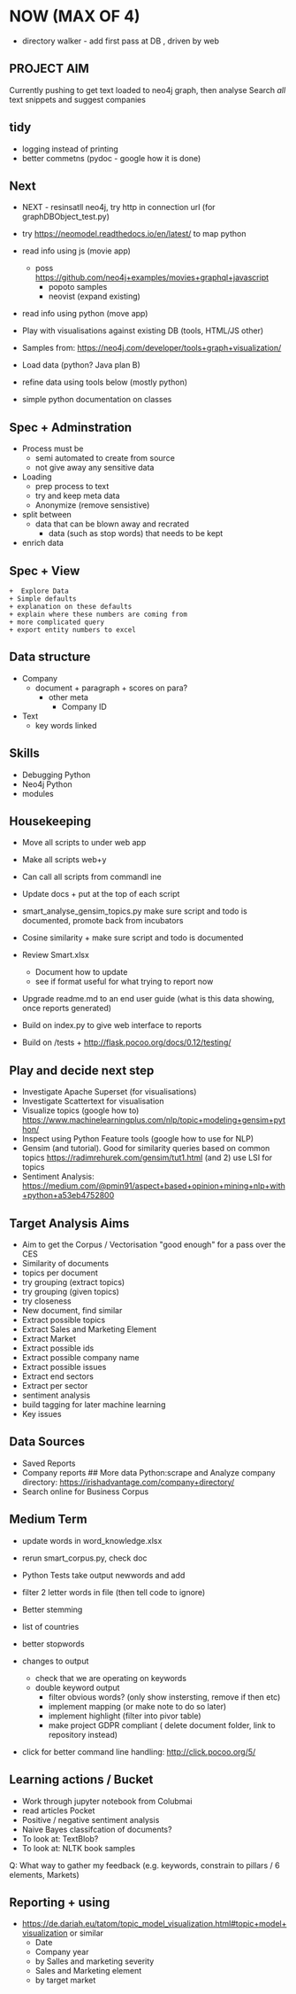 # NOW (MAX OF 4)

+ directory walker - add first pass at DB , driven by web

## PROJECT AIM
Currently pushing to get text loaded to neo4j graph, then analyse
Search *all* text snippets and suggest companies

## tidy

+ logging instead of printing
+ better commetns (pydoc - google how it is done)

## Next

+ NEXT - resinsatll neo4j, try http in connection url (for graphDBObject_test.py)

+ try <https://neomodel.readthedocs.io/en/latest/> to map python
+ read info using js (movie app)
  + poss <https://github.com/neo4j+examples/movies+graphql+javascript>
    + popoto samples
    + neovist (expand existing)
+ read info using python (move app)
+ Play with visualisations against existing DB (tools, HTML/JS other)
+ Samples from: <https://neo4j.com/developer/tools+graph+visualization/>
+ Load data (python? Java plan B)
+ refine data using tools below (mostly python)
+ simple python documentation on classes

## Spec + Adminstration

+ Process must be  
  + semi automated to create from source
  + not give away any sensitive data
+ Loading
  + prep process to text
  + try and keep meta data
  + Anonymize (remove sensistive)
+ split between
  + data that can be blown away and recrated
    + data (such as stop words) that needs to be kept
+ enrich data

## Spec + View

    +  Explore Data
    + Simple defaults
    + explanation on these defaults
    + explain where these numbers are coming from
    + more complicated query
    + export entity numbers to excel

## Data structure

+ Company
  + document
        + paragraph
            + scores on para?
    + other meta
      + Company ID
+ Text
  + key words linked

## Skills

+ Debugging Python
+ Neo4j Python
+ modules

## Housekeeping

+ Move all scripts to under web app
+ Make all scripts web+y
+ Can call all scripts from commandl ine

+ Update docs + put at the top of each script
+ smart_analyse_gensim_topics.py  make sure script and todo is documented, promote back from incubators
+ Cosine similarity + make sure script and todo is documented
+ Review Smart.xlsx
  + Document how to update
  + see if format useful for what trying to report now
+ Upgrade readme.md to an end user guide (what is this data showing, once reports generated)
+ Build on index.py to give web interface to reports
+ Build on /tests + <http://flask.pocoo.org/docs/0.12/testing/>

## Play and decide next step

+ Investigate Apache Superset (for visualisations)
+ Investigate Scattertext for visualisation
+ Visualize topics (google how to) <https://www.machinelearningplus.com/nlp/topic+modeling+gensim+python/>
+ Inspect using Python Feature tools (google how to use for NLP)
+ Gensim (and tutorial). Good for similarity queries based on common topics <https://radimrehurek.com/gensim/tut1.html> (and 2) use LSI for topics
+ Sentiment Analysis: <https://medium.com/@pmin91/aspect+based+opinion+mining+nlp+with+python+a53eb4752800>

## Target Analysis Aims

+ Aim to get the Corpus / Vectorisation "good enough" for a pass over the CES
+ Similarity of documents
+ topics per document
+ try grouping (extract topics)
+ try grouping (given topics)
+ try closeness
+ New document, find similar
+ Extract possible topics
+ Extract Sales and Marketing Element
+ Extract Market
+ Extract possible ids
+ Extract possible company name
+ Extract possible issues
+ Extract end sectors
+ Extract per sector
+ sentiment analysis
+ build tagging for later machine learning
+ Key issues

## Data Sources

+ Saved Reports
+ Company reports ## More data
Python:scrape and Analyze company directory: <https://irishadvantage.com/company+directory/>
+ Search online for Business Corpus

## Medium Term

+ update words in word_knowledge.xlsx
+ rerun smart_corpus.py, check doc
+ Python Tests
 take output newwords and add
+ filter 2 letter words in file (then tell code to ignore)
+ Better stemming
+ list of countries
+ better stopwords

+ changes to output
  + check that we are operating on keywords
  + double keyword output
    + filter obvious words? (only show instersting, remove if then etc)
    + implement mapping (or make note to do so later)
    + implement highlight (filter into pivor table)
    + make project GDPR compliant ( delete document folder, link to repository instead)
+ click for better command line handling:     <http://click.pocoo.org/5/>

## Learning actions / Bucket

+ Work through jupyter notebook from Colubmai
+ read articles Pocket
+ Positive / negative sentiment analysis
+ Naive Bayes classifcation of documents?
+ To look at: TextBlob?
+ To look at: NLTK book samples

Q: What way to gather my feedback (e.g. keywords, constrain to pillars / 6 elements, Markets)

## Reporting + using

+ <https://de.dariah.eu/tatom/topic_model_visualization.html#topic+model+visualization> or similar
  + Date
  + Company year
  + by Salles and marketing severity
  + Sales and Marketing element
  + by target market
